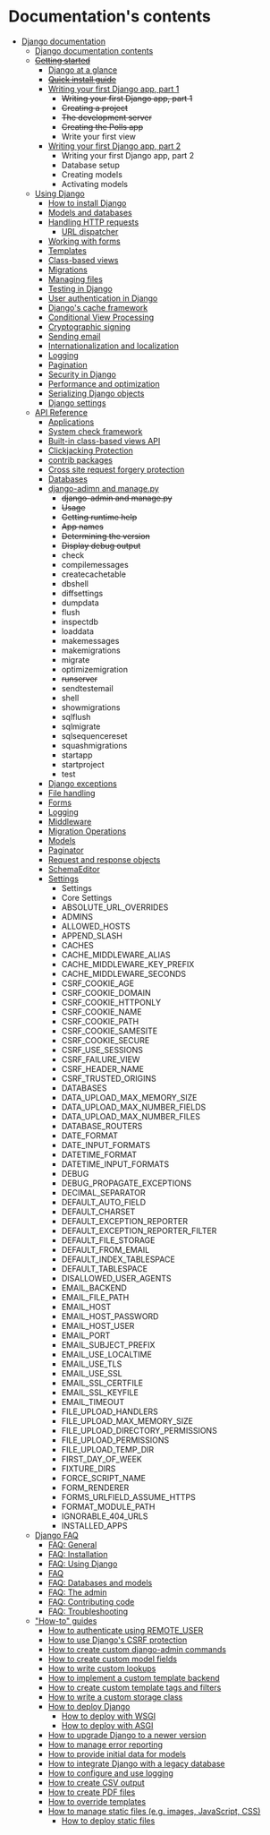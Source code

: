 # Documentation's contents

- [Django documentation](https://docs.djangoproject.com/en/5.0/)
  - [Django documentation contents](https://docs.djangoproject.com/en/5.0/contents/)
  - ~~[Getting started](https://docs.djangoproject.com/en/5.0/intro/)~~
    - [Django at a glance](https://docs.djangoproject.com/en/5.0/intro/overview/)
    - ~~[Quick install guide](https://docs.djangoproject.com/en/5.0/intro/install/)~~
    - [Writing your first Django app, part 1](https://docs.djangoproject.com/en/5.0/intro/tutorial01/)
      - ~~Writing your first Django app, part 1~~
      - ~~Creating a project~~
      - ~~The development server~~
      - ~~Creating the Polls app~~
      - Write your first view
    - [Writing your first Django app, part 2](https://docs.djangoproject.com/en/5.0/intro/tutorial02/)
      - Writing your first Django app, part 2
      - Database setup
      - Creating models
      - Activating models
  - [Using Django](https://docs.djangoproject.com/en/5.0/topics/)
    - [How to install Django](https://docs.djangoproject.com/en/5.0/topics/install/)
    - [Models and databases](https://docs.djangoproject.com/en/5.0/topics/db/)
    - [Handling HTTP requests](https://docs.djangoproject.com/en/5.0/topics/http/)
      - [URL dispatcher](https://docs.djangoproject.com/en/5.0/topics/http/urls/)
    - [Working with forms](https://docs.djangoproject.com/en/5.0/topics/forms/)
    - [Templates](https://docs.djangoproject.com/en/5.0/topics/templates/)
    - [Class-based views](https://docs.djangoproject.com/en/5.0/topics/class-based-views/)
    - [Migrations](https://docs.djangoproject.com/en/5.0/topics/migrations/)
    - [Managing files](https://docs.djangoproject.com/en/5.0/topics/files/)
    - [Testing in Django](https://docs.djangoproject.com/en/5.0/topics/testing/)
    - [User authentication in Django](https://docs.djangoproject.com/en/5.0/topics/auth/)
    - [Django's cache framework](https://docs.djangoproject.com/en/5.0/topics/cache/)
    - [Conditional View Processing](https://docs.djangoproject.com/en/5.0/topics/conditional-view-processing/)
    - [Cryptographic signing](https://docs.djangoproject.com/en/5.0/topics/signing/)
    - [Sending email](https://docs.djangoproject.com/en/5.0/topics/email/)
    - [Internationalization and localization](https://docs.djangoproject.com/en/5.0/topics/i18n/)
    - [Logging](https://docs.djangoproject.com/en/5.0/topics/logging/)
    - [Pagination](https://docs.djangoproject.com/en/5.0/topics/pagination/)
    - [Security in Django](https://docs.djangoproject.com/en/5.0/topics/security/)
    - [Performance and optimization](https://docs.djangoproject.com/en/5.0/topics/performance/)
    - [Serializing Django objects](https://docs.djangoproject.com/en/5.0/topics/serialization/)
    - [Django settings](https://docs.djangoproject.com/en/5.0/topics/settings/)
  - [API Reference](https://docs.djangoproject.com/en/5.0/ref/)
    - [Applications](https://docs.djangoproject.com/en/5.0/ref/applications/)
    - [System check framework](https://docs.djangoproject.com/en/5.0/ref/checks/)
    - [Built-in class-based views API](https://docs.djangoproject.com/en/5.0/ref/class-based-views/)
    - [Clickjacking Protection](https://docs.djangoproject.com/en/5.0/ref/clickjacking/)
    - [contrib packages](https://docs.djangoproject.com/en/5.0/ref/contrib/)
    - [Cross site request forgery protection](https://docs.djangoproject.com/en/5.0/ref/csrf/)
    - [Databases](https://docs.djangoproject.com/en/5.0/ref/databases/)
    - [django-adimn and manage.py](https://docs.djangoproject.com/en/5.0/ref/django-admin/)
      - ~~django-admin and manage.py~~
      - ~~Usage~~
      - ~~Getting runtime help~~
      - ~~App names~~
      - ~~Determining the version~~
      - ~~Display debug output~~
      - check
      - compilemessages
      - createcachetable
      - dbshell
      - diffsettings
      - dumpdata
      - flush
      - inspectdb
      - loaddata
      - makemessages
      - makemigrations
      - migrate
      - optimizemigration
      - ~~runserver~~
      - sendtestemail
      - shell
      - showmigrations
      - sqlflush
      - sqlmigrate
      - sqlsequencereset
      - squashmigrations
      - startapp
      - startproject
      - test
    - [Django exceptions](https://docs.djangoproject.com/en/5.0/ref/exceptions/)
    - [File handling](https://docs.djangoproject.com/en/5.0/ref/files/)
    - [Forms](https://docs.djangoproject.com/en/5.0/ref/forms/)
    - [Logging](https://docs.djangoproject.com/en/5.0/ref/logging/)
    - [Middleware](https://docs.djangoproject.com/en/5.0/ref/middleware/)
    - [Migration Operations](https://docs.djangoproject.com/en/5.0/ref/migration-operations/)
    - [Models](https://docs.djangoproject.com/en/5.0/ref/models/)
    - [Paginator](https://docs.djangoproject.com/en/5.0/ref/paginator/)
    - [Request and response objects](https://docs.djangoproject.com/en/5.0/ref/request-response/)
    - [SchemaEditor](https://docs.djangoproject.com/en/5.0/ref/schema-editor/)
    - [Settings](https://docs.djangoproject.com/en/5.0/ref/settings/)
      - Settings
      - Core Settings
      - ABSOLUTE_URL_OVERRIDES
      - ADMINS
      - ALLOWED_HOSTS
      - APPEND_SLASH
      - CACHES
      - CACHE_MIDDLEWARE_ALIAS
      - CACHE_MIDDLEWARE_KEY_PREFIX
      - CACHE_MIDDLEWARE_SECONDS
      - CSRF_COOKIE_AGE
      - CSRF_COOKIE_DOMAIN
      - CSRF_COOKIE_HTTPONLY
      - CSRF_COOKIE_NAME
      - CSRF_COOKIE_PATH
      - CSRF_COOKIE_SAMESITE
      - CSRF_COOKIE_SECURE
      - CSRF_USE_SESSIONS
      - CSRF_FAILURE_VIEW
      - CSRF_HEADER_NAME
      - CSRF_TRUSTED_ORIGINS
      - DATABASES
      - DATA_UPLOAD_MAX_MEMORY_SIZE
      - DATA_UPLOAD_MAX_NUMBER_FIELDS
      - DATA_UPLOAD_MAX_NUMBER_FILES
      - DATABASE_ROUTERS
      - DATE_FORMAT
      - DATE_INPUT_FORMATS
      - DATETIME_FORMAT
      - DATETIME_INPUT_FORMATS
      - DEBUG
      - DEBUG_PROPAGATE_EXCEPTIONS
      - DECIMAL_SEPARATOR
      - DEFAULT_AUTO_FIELD
      - DEFAULT_CHARSET
      - DEFAULT_EXCEPTION_REPORTER
      - DEFAULT_EXCEPTION_REPORTER_FILTER
      - DEFAULT_FILE_STORAGE
      - DEFAULT_FROM_EMAIL
      - DEFAULT_INDEX_TABLESPACE
      - DEFAULT_TABLESPACE
      - DISALLOWED_USER_AGENTS
      - EMAIL_BACKEND
      - EMAIL_FILE_PATH
      - EMAIL_HOST
      - EMAIL_HOST_PASSWORD
      - EMAIL_HOST_USER
      - EMAIL_PORT
      - EMAIL_SUBJECT_PREFIX
      - EMAIL_USE_LOCALTIME
      - EMAIL_USE_TLS
      - EMAIL_USE_SSL
      - EMAIL_SSL_CERTFILE
      - EMAIL_SSL_KEYFILE
      - EMAIL_TIMEOUT
      - FILE_UPLOAD_HANDLERS
      - FILE_UPLOAD_MAX_MEMORY_SIZE
      - FILE_UPLOAD_DIRECTORY_PERMISSIONS
      - FILE_UPLOAD_PERMISSIONS
      - FILE_UPLOAD_TEMP_DIR
      - FIRST_DAY_OF_WEEK
      - FIXTURE_DIRS
      - FORCE_SCRIPT_NAME
      - FORM_RENDERER
      - FORMS_URLFIELD_ASSUME_HTTPS
      - FORMAT_MODULE_PATH
      - IGNORABLE_404_URLS
      - INSTALLED_APPS
  - [Django FAQ](https://docs.djangoproject.com/en/5.0/faq/)
    - [FAQ: General](https://docs.djangoproject.com/en/5.0/faq/general/)
    - [FAQ: Installation](https://docs.djangoproject.com/en/5.0/faq/install/)
    - [FAQ: Using Django](https://docs.djangoproject.com/en/5.0/faq/usage/)
    - [FAQ](https://docs.djangoproject.com/en/5.0/faq/help/)
    - [FAQ: Databases and models](https://docs.djangoproject.com/en/5.0/faq/models/)
    - [FAQ: The admin](https://docs.djangoproject.com/en/5.0/faq/admin/)
    - [FAQ: Contributing code](https://docs.djangoproject.com/en/5.0/faq/contributing/)
    - [FAQ: Troubleshooting](https://docs.djangoproject.com/en/5.0/faq/troubleshooting/)
  - ["How-to" guides](https://docs.djangoproject.com/en/5.0/howto/)
    - [How to authenticate using REMOTE_USER](https://docs.djangoproject.com/en/5.0/howto/auth-remote-user/)
    - [How to use Django's CSRF protection](https://docs.djangoproject.com/en/5.0/howto/csrf/)
    - [How to create custom django-admin commands](https://docs.djangoproject.com/en/5.0/howto/custom-management-commands/)
    - [How to create custom model fields](https://docs.djangoproject.com/en/5.0/howto/custom-model-fields/)
    - [How to write custom lookups](https://docs.djangoproject.com/en/5.0/howto/custom-lookups/)
    - [How to implement a custom template backend](https://docs.djangoproject.com/en/5.0/howto/custom-template-backend/)
    - [How to create custom template tags and filters](https://docs.djangoproject.com/en/5.0/howto/custom-template-tags/)
    - [How to write a custom storage class](https://docs.djangoproject.com/en/5.0/howto/custom-file-storage/)
    - [How to deploy Django](https://docs.djangoproject.com/en/5.0/howto/deployment/)
      - [How to deploy with WSGI](https://docs.djangoproject.com/en/5.0/howto/deployment/wsgi/)
      - [How to deploy with ASGI](https://docs.djangoproject.com/en/5.0/howto/deployment/asgi/)
    - [How to upgrade Django to a newer version](https://docs.djangoproject.com/en/5.0/howto/upgrade-version/)
    - [How to manage error reporting](https://docs.djangoproject.com/en/5.0/howto/error-reporting/)
    - [How to provide initial data for models](https://docs.djangoproject.com/en/5.0/howto/initial-data/)
    - [How to integrate Django with a legacy database](https://docs.djangoproject.com/en/5.0/howto/legacy-databases/)
    - [How to configure and use logging](https://docs.djangoproject.com/en/5.0/howto/logging/)
    - [How to create CSV output](https://docs.djangoproject.com/en/5.0/howto/outputting-csv/)
    - [How to create PDF files](https://docs.djangoproject.com/en/5.0/howto/outputting-pdf/)
    - [How to override templates](https://docs.djangoproject.com/en/5.0/howto/overriding-templates/)
    - [How to manage static files (e.g. images, JavaScript, CSS)](https://docs.djangoproject.com/en/5.0/howto/static-files/)
      - [How to deploy static files](https://docs.djangoproject.com/en/5.0/howto/static-files/deployment/)
